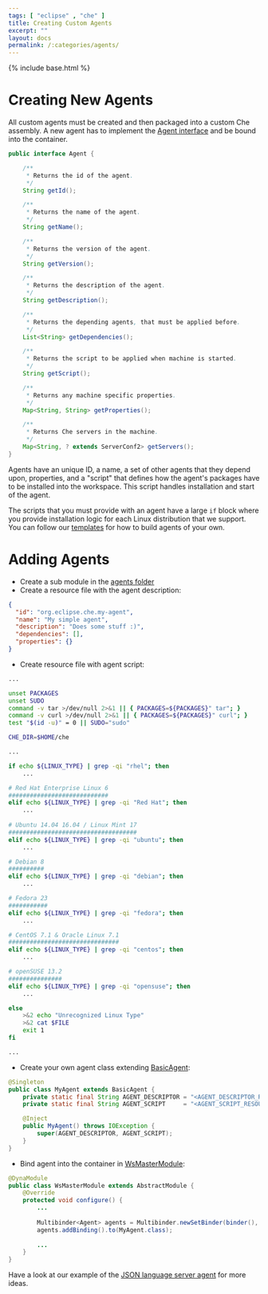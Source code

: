 ```yaml
---
tags: [ "eclipse" , "che" ]
title: Creating Custom Agents
excerpt: ""
layout: docs
permalink: /:categories/agents/
---
```


{% include base.html %}

# Creating New Agents  

All custom agents must be created and then packaged into a custom Che assembly. A new agent has to implement the [Agent interface](https://github.com/eclipse/che/blob/master/agents/che-core-api-agent-shared/src/main/java/org/eclipse/che/api/agent/shared/model/Agent.java) and be bound into the container.

```java
public interface Agent {

    /**
     * Returns the id of the agent.
     */
    String getId();

    /**
     * Returns the name of the agent.
     */
    String getName();

    /**
     * Returns the version of the agent.
     */
    String getVersion();

    /**
     * Returns the description of the agent.
     */
    String getDescription();

    /**
     * Returns the depending agents, that must be applied before.
     */
    List<String> getDependencies();

    /**
     * Returns the script to be applied when machine is started.
     */
    String getScript();

    /**
     * Returns any machine specific properties.
     */
    Map<String, String> getProperties();

    /**
     * Returns Che servers in the machine.
     */
    Map<String, ? extends ServerConf2> getServers();
}
```

Agents have an unique ID, a name, a set of other agents that they depend upon, properties, and a "script" that defines how the agent's packages have to be installed into the workspace. This script handles installation and start of the agent.

The scripts that you must provide with an agent have a large `if` block where you provide installation logic for each Linux distribution that we support. You can follow our [templates](https://github.com/eclipse/che/blob/master/agents/ls-json/src/main/resources/org.eclipse.che.ls.json.script.sh) for how to build agents of your own.

# Adding Agents

* Create a sub module in the [agents folder](https://github.com/eclipse/che/tree/master/agents)
* Create a resource file with the agent description:

```json
{
  "id": "org.eclipse.che.my-agent",
  "name": "My simple agent",
  "description": "Does some stuff :)",
  "dependencies": [],
  "properties": {}
}
```

* Create resource file with agent script:

```bash
...

unset PACKAGES
unset SUDO
command -v tar >/dev/null 2>&1 || { PACKAGES=${PACKAGES}" tar"; }
command -v curl >/dev/null 2>&1 || { PACKAGES=${PACKAGES}" curl"; }
test "$(id -u)" = 0 || SUDO="sudo"

CHE_DIR=$HOME/che

...

if echo ${LINUX_TYPE} | grep -qi "rhel"; then
    ...  

# Red Hat Enterprise Linux 6
############################
elif echo ${LINUX_TYPE} | grep -qi "Red Hat"; then
    ...
    
# Ubuntu 14.04 16.04 / Linux Mint 17
####################################
elif echo ${LINUX_TYPE} | grep -qi "ubuntu"; then
    ...

# Debian 8
##########
elif echo ${LINUX_TYPE} | grep -qi "debian"; then
    ...

# Fedora 23
###########
elif echo ${LINUX_TYPE} | grep -qi "fedora"; then
    ...

# CentOS 7.1 & Oracle Linux 7.1
###############################
elif echo ${LINUX_TYPE} | grep -qi "centos"; then
    ...

# openSUSE 13.2
###############
elif echo ${LINUX_TYPE} | grep -qi "opensuse"; then
    ...

else
    >&2 echo "Unrecognized Linux Type"
    >&2 cat $FILE
    exit 1
fi

...
```

* Create your own agent class extending [BasicAgent](https://github.com/eclipse/che/blob/master/agents/che-core-api-agent-shared/src/main/java/org/eclipse/che/api/agent/shared/model/impl/BasicAgent.java):

```java
@Singleton
public class MyAgent extends BasicAgent {
    private static final String AGENT_DESCRIPTOR = "<AGENT_DESCRIPTOR_RESOURCE_NAME>";
    private static final String AGENT_SCRIPT     = "<AGENT_SCRIPT_RESOURCE_NAME>";

    @Inject
    public MyAgent() throws IOException {
        super(AGENT_DESCRIPTOR, AGENT_SCRIPT);
    }
}
```

* Bind agent into the container in [WsMasterModule](https://github.com/eclipse/che/blob/master/assembly/assembly-wsmaster-war/src/main/java/org/eclipse/che/api/deploy/WsMasterModule.java):

```java
@DynaModule
public class WsMasterModule extends AbstractModule {
    @Override
    protected void configure() {
        ...
        
        Multibinder<Agent> agents = Multibinder.newSetBinder(binder(), Agent.class);
        agents.addBinding().to(MyAgent.class);
        
        ...
    }
}
```

Have a look at our example of the [JSON language server agent](https://github.com/eclipse/che/tree/master/agents/ls-json) for more ideas.
